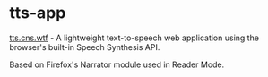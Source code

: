 # tts-app

[tts.cns.wtf](https://tts.cns.wtf/) - A lightweight text-to-speech web application using the browser's built-in Speech Synthesis API.

Based on Firefox's Narrator module used in Reader Mode.

